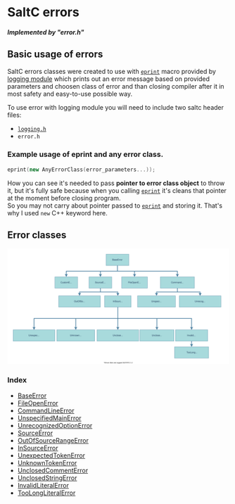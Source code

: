 # SaltC errors
##### Implemented by "error.h" 

## Basic usage of errors
SaltC errors classes were created to use with [`eprint`](<eprint-link-placeholder>) macro provided by
    [logging module](<logging-module-link-placeholder>) which prints out an error message based on provided parameters and choosen class of error and than closing compiler after it in most safety and easy-to-use possible way.

To use error with logging module you will need to include two saltc header files:
+ [`logging.h`](<logging-module-link-placeholder>)
+ `error.h`

### **Example usage of eprint and any error class.**
```cpp
eprint(new AnyErrorClass(error_parameters...));
```

How you can see it's needed to pass **pointer to error class object** to throw it,
    but it's fully safe because when you calling [`eprint`](<eprint-link-placeholder>) it's cleans that pointer at the moment before closing program.<br>
    So you may not carry about pointer passed to [`eprint`](<eprint-link-placeholder>) and storing it. That's why I used `new` C++ keyword here.


## Error classes
![Error classes diagram](../../__assets__/errors/errors.drawio.svg)

### **Index**
+ [BaseError](./errors/BaseError/README.md)
+ [FileOpenError](./errors/FileOpenError/README.md)
+ [CommandLineError](./errors/CommandLineError/README.md)
+ [UnspecifiedMainError](./errors/UnspecifiedMainError/README.md)
+ [UnrecognizedOptionError](./errors/UnrecognizedOptionError/README.md)
+ [SourceError](./errors/SourceError/README.md)
+ [OutOfSourceRangeError](./errors/OutOfSourceRangeError/README.md)
+ [InSourceError](./errors/InSourceError/README.md)
+ [UnexpectedTokenError](./errors/UnexpectedTokenError/README.md)
+ [UnknownTokenError](./errors/UnknownTokenError/README.md)
+ [UnclosedCommentError](./errors/UnclosedCommentError/README.md)
+ [UnclosedStringError](./errors/UnclosedStringError/README.md)
+ [InvalidLiteralError](./errors/InvalidLiteralError/README.md)
+ [TooLongLiteralError](./errors/TooLongLiteralError/README.md)
